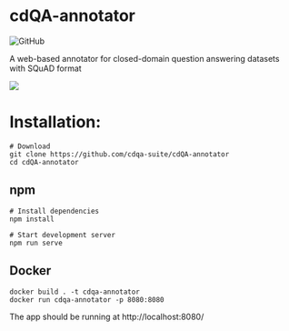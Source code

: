 # cdQA-annotator

![GitHub](https://img.shields.io/github/license/cdqa-suite/cdQA-annotator.svg)

A web-based annotator for closed-domain question answering datasets with SQuAD format

![](https://cdqa-suite.github.io/cdQA-website/img/suite-3.5c84e524.png)

# Installation:

```
# Download
git clone https://github.com/cdqa-suite/cdQA-annotator
cd cdQA-annotator
```

## npm
```shell
# Install dependencies
npm install

# Start development server
npm run serve
```

## Docker
```
docker build . -t cdqa-annotator
docker run cdqa-annotator -p 8080:8080
```

The app should be running at http://localhost:8080/